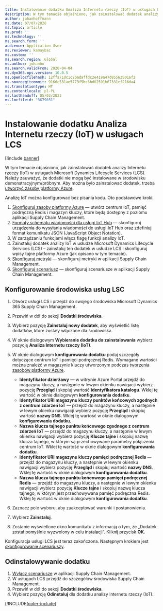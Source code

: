 ```yaml
---
title: Instalowanie dodatku Analiza Internetu rzeczy (IoT) w usługach LCS
description: W tym temacie objaśniono, jak zainstalować dodatek analizy Internetu rzeczy (IoT) w usługach Microsoft Dynamics Lifecycle Services (LCS).
author: johanhoffmann
ms.date: 07/07/2020
ms.topic: article
ms.prod: ''
ms.technology: ''
ms.search.form: ''
audience: Application User
ms.reviewer: kamaybac
ms.custom: ''
ms.search.region: Global
ms.author: johanho
ms.search.validFrom: 2020-04-04
ms.dyn365.ops.version: 10.0.5
ms.openlocfilehash: 12ffa71dc1c2badaffdc2e419a47d855635016f2
ms.sourcegitcommit: 9166e531ae5773f5bc3bd02501b67331cf216da4
ms.translationtype: HT
ms.contentlocale: pl-PL
ms.lasthandoff: 05/03/2022
ms.locfileid: "8679031"
---
```

# <a name="install-the-iot-intelligence-add-in-in-lcs"></a>Instalowanie dodatku Analiza Internetu rzeczy (IoT) w usługach LCS

[!include [banner](../../includes/banner.md)]

W tym temacie objaśniono, jak zainstalować dodatek analizy Internetu rzeczy (IoT) w usługach Microsoft Dynamics Lifecycle Services (LCS). Należy zauważyć, że dodatki nie mogą być instalowane w środowisku demonstracyjnym/próbnym. Aby można było zainstalować dodatek, trzeba [utworzyć zasoby platformy Azure](iot-azure-setup.md).

Analizę IoT można konfigurować bez pisania kodu. Oto podstawowe kroki.

1. [Skonfiguruj zasoby platformy Azure](iot-azure-setup.md) — utwórz centrum IoT, pamięć podręczną Redis i magazyn kluczy, które będą dostępny z poziomu aplikacji Supply Chain Management.
2. [Formaty schematu wiadomości dla usługi IoT Hub](iot-schema-format.md) — skonfiguruj urządzenia do wysyłania wiadomości do usługi IoT Hub oraz zdefiniuj format komunikatu JSON (JavaScript Object Notation).
3. W zarządzaniu funkcjami włącz flagę funkcji analizy IoT.
4. Zainstaluj dodatek analizy IoT w usłudze Microsoft Dynamics Lifecycle Services (LCS) – zainstaluj ten dodatek w usłudze LCS i skonfiguruj wpisy tajne platformy Azure (jak opisano w tym temacie).
5. [Skonfiguruj metryki](iot-metrics-setup.md) — skonfiguruj metryki w aplikacji Supply Chain Management.
6. [Skonfiguruj scenariusz](iot-scenario-setup.md) — skonfiguruj scenariusze w aplikacji Supply Chain Management.

## <a name="set-up-the-lcs-environment"></a>Konfigurowanie środowiska usług LSC

1. Otwórz usługi LCS i przejdź do swojego środowiska Microsoft Dynamics 365 Supply Chain Management.
2. Przewiń w dół do sekcji **Dodatki środowiska**.
3. Wybierz pozycję **Zainstaluj nowy dodatek**, aby wyświetlić listę dodatków, które zostały włączone dla środowiska.
4. W oknie dialogowym **Wybieranie dodatku do zainstalowania** wybierz pozycję **Analiza Internetu rzeczy (IoT)**.
5. W oknie dialogowym **konfigurowania dodatku** podaj szczegóły dotyczące centrum IoT i pamięci podręcznej Redis. Wymagane wartości można znaleźć w magazynie kluczy utworzonym podczas [tworzenia zasobów platformy Azure](iot-azure-setup.md).

    + **Identyfikator dzierżawy** — w witrynie Azure Portal przejdź do magazynu kluczy, a następnie w lewym okienku nawigacji wybierz pozycję **Przegląd** i skopiuj wartość **identyfikatora katalogu**. Wklej tę wartość w oknie dialogowym **konfigurowania dodatku**.
    + **Identyfikator URI magazynu kluczy punktów końcowych zgodnych z centrum zdarzeń IoT** — przejdź do magazynu kluczy, a następnie w lewym okienku nawigacji wybierz pozycję **Przegląd** i skopiuj wartość **nazwy DNS**. Wklej tę wartość w oknie dialogowym **konfigurowania dodatku**.
    + **Nazwa klucza tajnego punktu końcowego zgodnego z centrum zdarzeń IoT** — przejdź do magazynu kluczy, a następnie w lewym okienku nawigacji wybierz pozycję **Klucze tajne** i skopiuj nazwę klucza tajnego, w którym są przechowywane parametry połączenia centrum IoT. Wklej tę wartość w oknie dialogowym **konfigurowania dodatku**.
    + **Identyfikator URI magazynu kluczy pamięci podręcznej Redis** — przejdź do magazynu kluczy, a następnie w lewym okienku nawigacji wybierz pozycję **Przegląd** i skopiuj wartość **nazwy DNS**. Wklej tę wartość w oknie dialogowym **konfigurowania dodatku**.
    + **Nazwa klucza tajnego punktu końcowego pamięci podręcznej Redis** — przejdź do magazynu kluczy, a następnie w lewym okienku nawigacji wybierz pozycję **Klucze tajne** i skopiuj nazwę klucza tajnego, w którym jest przechowywana pamięć podręczna Redis. Wklej tę wartość w oknie dialogowym **konfigurowania dodatku**.

6. Zaznacz pole wyboru, aby zaakceptować warunki i postanowienia.
7. Wybierz **Zainstaluj**.
8. Zostanie wyświetlone okno komunikatu z informacją o tym, że „Dodatek został pomyślnie wyzwolony w celu instalacji”. Kliknij przycisk **OK**.

Konfiguracja usługi LCS jest teraz zakończona. Następnym krokiem jest [skonfigurowanie scenariuszy](iot-scenario-setup.md).

## <a name="uninstall-the-add-in"></a><a id="uninstall-addin"></a>Odinstalowywanie dodatku

1. [Wyłącz scenariusze](iot-scenario-setup.md#disable-a-scenario) w aplikacji Supply Chain Management.
2. W usługach LCS przejdź do szczegółów środowiska Supply Chain Management.
3. Przewiń w dół do sekcji **Dodatki środowiska**.
4. Wybierz pozycję **Odinstaluj** dla dodatku analizy Internetu rzeczy (IoT).


[!INCLUDE[footer-include](../../includes/footer-banner.md)]